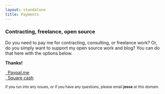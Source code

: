 ```yaml
---
layout: standalone
title: Payments
---
```


<h3 class="text-muted">Contracting, freelance, open source</h3>

Do you need to pay me for contracting, consulting, or freelance work? Or, do you simply want to support my open source work and blog? You can do that here with the options below.

<p class="text-center"><b>Thanks!</b></p>

<div class="row">
   <div class="col-md-4 col-md-offset-4 col-sm-6 col-sm-offset-3 col-xs-10 col-xs-offset-1">
      <a class="btn btn-default btn-block" href="{{ site.social_links.paypal }}" target="_blank">
      <i class="fa fa-lg fa-paypal" aria-hidden="true"></i>&nbsp; Paypal.me
      </a>
   </div> <!-- col -->
</div> <!-- row -->

<div class="row">
   <div class="col-md-4 col-md-offset-4 col-sm-6 col-sm-offset-3 col-xs-10 col-xs-offset-1">
      <a class="btn btn-default btn-block" href="{{ site.social_links.square }}" target="_blank">
      <i class="fa fa-lg fa-usd" aria-hidden="true"></i>&nbsp; Square cash
      </a>
   </div> <!-- col -->
</div> <!-- row -->

<p class="text-center text-muted"><small>
If you run into any issues, or if you have any questions, please email <b>jesse</b> at <i>this domain</i>.
</small></p>
